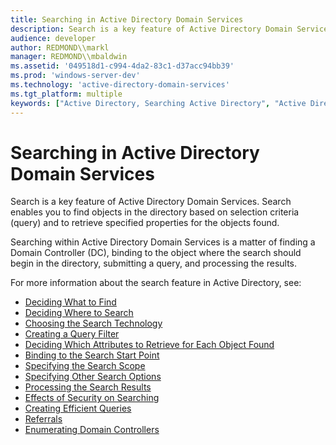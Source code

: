 ```yaml
---
title: Searching in Active Directory Domain Services
description: Search is a key feature of Active Directory Domain Services. Search enables you to find objects in the directory based on selection criteria (query) and to retrieve specified properties for the objects found.
audience: developer
author: REDMOND\\markl
manager: REDMOND\\mbaldwin
ms.assetid: '049518d1-c994-4da2-83c1-d37acc94bb39'
ms.prod: 'windows-server-dev'
ms.technology: 'active-directory-domain-services'
ms.tgt_platform: multiple
keywords: ["Active Directory, Searching Active Directory", "Active Directory Domain Services, Searching Active Directory", "Searching Active Directory Active Directory"]
---
```


# Searching in Active Directory Domain Services

Search is a key feature of Active Directory Domain Services. Search enables you to find objects in the directory based on selection criteria (query) and to retrieve specified properties for the objects found.

Searching within Active Directory Domain Services is a matter of finding a Domain Controller (DC), binding to the object where the search should begin in the directory, submitting a query, and processing the results.

For more information about the search feature in Active Directory, see:

-   [Deciding What to Find](deciding-what-to-find.md)
-   [Deciding Where to Search](where-to-search.md)
-   [Choosing the Search Technology](choosing-the-search-technology.md)
-   [Creating a Query Filter](creating-a-query-filter.md)
-   [Deciding Which Attributes to Retrieve for Each Object Found](listing-properties-to-retrieve-for-each-object-found.md)
-   [Binding to the Search Start Point](binding-to-a-search-start-point.md)
-   [Specifying the Search Scope](search-scope.md)
-   [Specifying Other Search Options](specifying-other-search-options.md)
-   [Processing the Search Results](processing-query-results.md)
-   [Effects of Security on Searching](effects-of-security-on-queries.md)
-   [Creating Efficient Queries](creating-efficient-queries.md)
-   [Referrals](referrals.md)
-   [Enumerating Domain Controllers](enumerating-domain-controllers.md)

 

 




